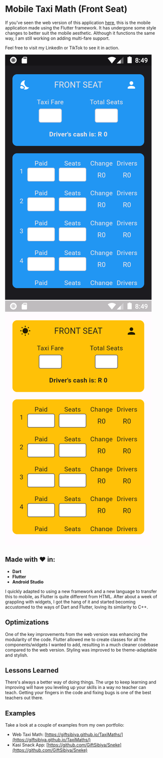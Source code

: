 # Mobile Taxi Math (Front Seat)

If you've seen the web version of this application [here](https://giftsibiya.github.io/TaxiMaths/), this is the mobile application made using the Flutter framework. It has undergone some style changes to better suit the mobile aesthetic. Although it functions the same way, I am still working on adding multi-fare support.

Feel free to visit my LinkedIn or TikTok to see it in action.

![Dark Screenshot](/taxi_math_flutter/assets/images/screenshots/dark_screenshot.png)
![Light Screenshot](/taxi_math_flutter/assets/images/screenshots/light_screenshot.png)

## Made with ❤️ in:
- **Dart**
- **Flutter**
- **Android Studio**

I quickly adapted to using a new framework and a new language to transfer this to mobile, as Flutter is quite different from HTML. After about a week of grappling with widgets, I got the hang of it and started becoming accustomed to the ways of Dart and Flutter, loving its similarity to C++.

## Optimizations

One of the key improvements from the web version was enhancing the modularity of the code. Flutter allowed me to create classes for all the components/widgets I wanted to add, resulting in a much cleaner codebase compared to the web version. Styling was improved to be theme-adaptable and stylish.

## Lessons Learned

There's always a better way of doing things. The urge to keep learning and improving will have you leveling up your skills in a way no teacher can teach. Getting your fingers in the code and fixing bugs is one of the best teachers out there.

## Examples

Take a look at a couple of examples from my own portfolio:

- Web Taxi Math: [https://giftsibiya.github.io/TaxiMaths/](https://giftsibiya.github.io/TaxiMaths/)
- Kasi Snack App: [https://github.com/GiftSibiya/Sneke](https://github.com/GiftSibiya/Sneke)

